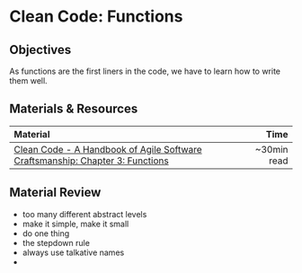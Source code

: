 # Clean Code: Functions

## Objectives
As functions are the first liners in the code, we have to learn how to write them well.

## Materials & Resources
| Material | Time |
|:---------|-----:|
| [Clean Code - A Handbook of Agile Software Craftsmanship: Chapter 3: Functions ](http://lmgtfy.com/?q=clean+code+pdf) | ~30min read |

## Material Review
- too many different abstract levels
- make it simple, make it small
- do one thing
- the stepdown rule
- always use talkative names
- 
